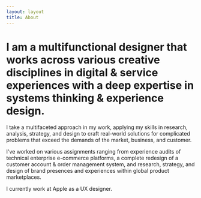 ```yaml
---
layout: layout
title: About
---
```

# I am a multifunctional designer that works across various creative disciplines in digital & service experiences with a deep expertise in systems thinking & experience design.

I take a multifaceted approach in my work, applying my skills in research, analysis, strategy, and design to craft real-world solutions for complicated problems that exceed the demands of the market, business, and customer. 

I've worked on various assignments ranging from experience audits of technical enterprise e-commerce platforms, a complete redesign of a customer account & order management system, and research, strategy, and design of brand presences and experiences within global product marketplaces.

I currently work at Apple as a UX designer. 